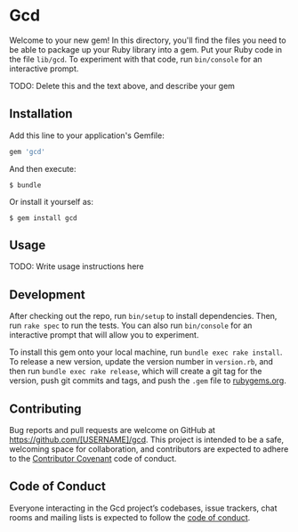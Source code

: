 # Gcd

Welcome to your new gem! In this directory, you'll find the files you need to be able to package up your Ruby library into a gem. Put your Ruby code in the file `lib/gcd`. To experiment with that code, run `bin/console` for an interactive prompt.

TODO: Delete this and the text above, and describe your gem

## Installation

Add this line to your application's Gemfile:

```ruby
gem 'gcd'
```

And then execute:

    $ bundle

Or install it yourself as:

    $ gem install gcd

## Usage

TODO: Write usage instructions here

## Development

After checking out the repo, run `bin/setup` to install dependencies. Then, run `rake spec` to run the tests. You can also run `bin/console` for an interactive prompt that will allow you to experiment.

To install this gem onto your local machine, run `bundle exec rake install`. To release a new version, update the version number in `version.rb`, and then run `bundle exec rake release`, which will create a git tag for the version, push git commits and tags, and push the `.gem` file to [rubygems.org](https://rubygems.org).

## Contributing

Bug reports and pull requests are welcome on GitHub at https://github.com/[USERNAME]/gcd. This project is intended to be a safe, welcoming space for collaboration, and contributors are expected to adhere to the [Contributor Covenant](http://contributor-covenant.org) code of conduct.

## Code of Conduct

Everyone interacting in the Gcd project’s codebases, issue trackers, chat rooms and mailing lists is expected to follow the [code of conduct](https://github.com/[USERNAME]/gcd/blob/master/CODE_OF_CONDUCT.md).
